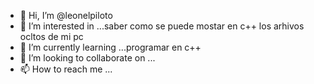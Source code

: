 - 👋 Hi, I’m @leonelpiloto
- 👀 I’m interested in ...saber como se puede mostar en c++ los arhivos ocltos de mi pc
- 🌱 I’m currently learning ...programar en c++
- 💞️ I’m looking to collaborate on ...
- 📫 How to reach me ...

<!---
leonelpiloto/leonelpiloto is a ✨ special ✨ repository because its `README.md` (this file) appears on your GitHub profile.
You can click the Preview link to take a look at your changes.
--->

